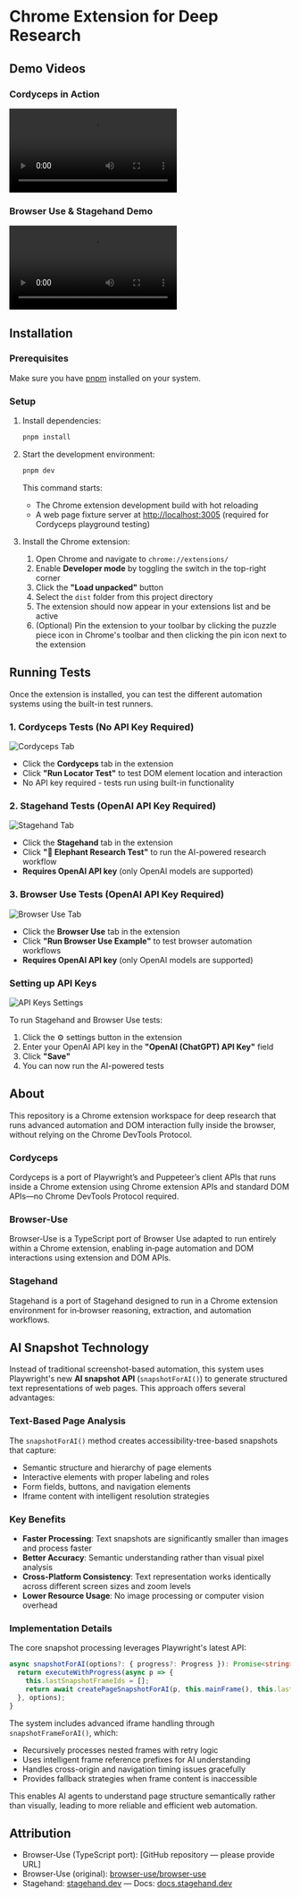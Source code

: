 # Chrome Extension for Deep Research

## Demo Videos

### Cordyceps in Action

![Cordyceps Demo](docs/media/cordyceps.mov)

### Browser Use & Stagehand Demo

![Browser Use & Stagehand Demo](docs/media/browser-use_stagehand.mov)

## Installation

### Prerequisites

Make sure you have [pnpm](https://pnpm.io/) installed on your system.

### Setup

1. Install dependencies:

   ```bash
   pnpm install
   ```

2. Start the development environment:

   ```bash
   pnpm dev
   ```

   This command starts:
   - The Chrome extension development build with hot reloading
   - A web page fixture server at <http://localhost:3005> (required for Cordyceps playground testing)

3. Install the Chrome extension:

   1. Open Chrome and navigate to `chrome://extensions/`
   2. Enable **Developer mode** by toggling the switch in the top-right corner
   3. Click the **"Load unpacked"** button
   4. Select the `dist` folder from this project directory
   5. The extension should now appear in your extensions list and be active
   6. (Optional) Pin the extension to your toolbar by clicking the puzzle piece icon in Chrome's toolbar and then clicking the pin icon next to the extension

## Running Tests

Once the extension is installed, you can test the different automation systems using the built-in test runners.

### 1. Cordyceps Tests (No API Key Required)

![Cordyceps Tab](docs/media/cordyceps_start.png)

- Click the **Cordyceps** tab in the extension
- Click **"Run Locator Test"** to test DOM element location and interaction
- No API key required - tests run using built-in functionality

### 2. Stagehand Tests (OpenAI API Key Required)

![Stagehand Tab](docs/media/stagehand_start.png)

- Click the **Stagehand** tab in the extension
- Click **"🐘 Elephant Research Test"** to run the AI-powered research workflow
- **Requires OpenAI API key** (only OpenAI models are supported)

### 3. Browser Use Tests (OpenAI API Key Required)

![Browser Use Tab](docs/media/browser_use_start.png)

- Click the **Browser Use** tab in the extension  
- Click **"Run Browser Use Example"** to test browser automation workflows
- **Requires OpenAI API key** (only OpenAI models are supported)

### Setting up API Keys

![API Keys Settings](docs/media/API_KEYS.png)

To run Stagehand and Browser Use tests:

1. Click the ⚙️ settings button in the extension
2. Enter your OpenAI API key in the **"OpenAI (ChatGPT) API Key"** field
3. Click **"Save"**
4. You can now run the AI-powered tests

## About

This repository is a Chrome extension workspace for deep research that runs advanced automation and DOM interaction fully inside the browser, without relying on the Chrome DevTools Protocol.

### Cordyceps

Cordyceps is a port of Playwright’s and Puppeteer’s client APIs that runs inside a Chrome extension using Chrome extension APIs and standard DOM APIs—no Chrome DevTools Protocol required.

### Browser‑Use

Browser‑Use is a TypeScript port of Browser Use adapted to run entirely within a Chrome extension, enabling in‑page automation and DOM interactions using extension and DOM APIs.

### Stagehand

Stagehand is a port of Stagehand designed to run in a Chrome extension environment for in‑browser reasoning, extraction, and automation workflows.

## AI Snapshot Technology

Instead of traditional screenshot-based automation, this system uses Playwright's new **AI snapshot API** (`snapshotForAI()`) to generate structured text representations of web pages. This approach offers several advantages:

### Text-Based Page Analysis

The `snapshotForAI()` method creates accessibility-tree-based snapshots that capture:

- Semantic structure and hierarchy of page elements
- Interactive elements with proper labeling and roles
- Form fields, buttons, and navigation elements
- Iframe content with intelligent resolution strategies

### Key Benefits

- **Faster Processing**: Text snapshots are significantly smaller than images and process faster
- **Better Accuracy**: Semantic understanding rather than visual pixel analysis
- **Cross-Platform Consistency**: Text representation works identically across different screen sizes and zoom levels
- **Lower Resource Usage**: No image processing or computer vision overhead

### Implementation Details

The core snapshot processing leverages Playwright's latest API:

```typescript
async snapshotForAI(options?: { progress?: Progress }): Promise<string> {
  return executeWithProgress(async p => {
    this.lastSnapshotFrameIds = [];
    return await createPageSnapshotForAI(p, this.mainFrame(), this.lastSnapshotFrameIds);
  }, options);
}
```

The system includes advanced iframe handling through `snapshotFrameForAI()`, which:

- Recursively processes nested frames with retry logic
- Uses intelligent frame reference prefixes for AI understanding
- Handles cross-origin and navigation timing issues gracefully
- Provides fallback strategies when frame content is inaccessible

This enables AI agents to understand page structure semantically rather than visually, leading to more reliable and efficient web automation.

## Attribution

- Browser‑Use (TypeScript port): [GitHub repository — please provide URL]
- Browser‑Use (original): [browser-use/browser-use](https://github.com/browser-use/browser-use)
- Stagehand: [stagehand.dev](https://stagehand.dev) — Docs: [docs.stagehand.dev](https://docs.stagehand.dev)
